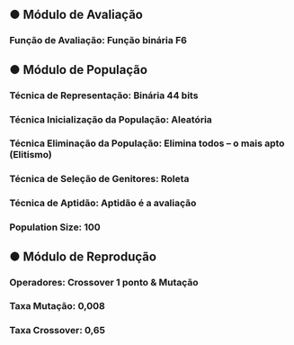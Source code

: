 ## ● Módulo de Avaliação
### Função de Avaliação: Função binária F6
## ● Módulo de População
### Técnica de Representação: Binária 44 bits
### Técnica Inicialização da População: Aleatória
### Técnica Eliminação da População: Elimina todos – o mais apto (Elitismo)
### Técnica de Seleção de Genitores: Roleta
### Técnica de Aptidão: Aptidão é a avaliação
### Population Size: 100
## ● Módulo de Reprodução
### Operadores: Crossover 1 ponto & Mutação
### Taxa Mutação: 0,008
### Taxa Crossover: 0,65